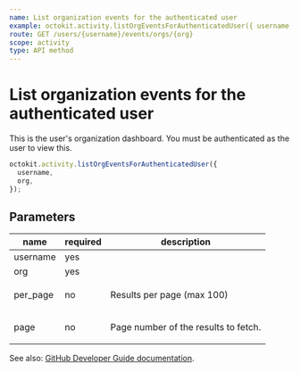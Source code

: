 ```yaml
---
name: List organization events for the authenticated user
example: octokit.activity.listOrgEventsForAuthenticatedUser({ username, org })
route: GET /users/{username}/events/orgs/{org}
scope: activity
type: API method
---
```


# List organization events for the authenticated user

This is the user's organization dashboard. You must be authenticated as the user to view this.

```js
octokit.activity.listOrgEventsForAuthenticatedUser({
  username,
  org,
});
```

## Parameters

<table>
  <thead>
    <tr>
      <th>name</th>
      <th>required</th>
      <th>description</th>
    </tr>
  </thead>
  <tbody>
    <tr><td>username</td><td>yes</td><td>

</td></tr>
<tr><td>org</td><td>yes</td><td>

</td></tr>
<tr><td>per_page</td><td>no</td><td>

Results per page (max 100)

</td></tr>
<tr><td>page</td><td>no</td><td>

Page number of the results to fetch.

</td></tr>
  </tbody>
</table>

See also: [GitHub Developer Guide documentation](https://docs.github.com/rest/reference/activity#list-organization-events-for-the-authenticated-user).
